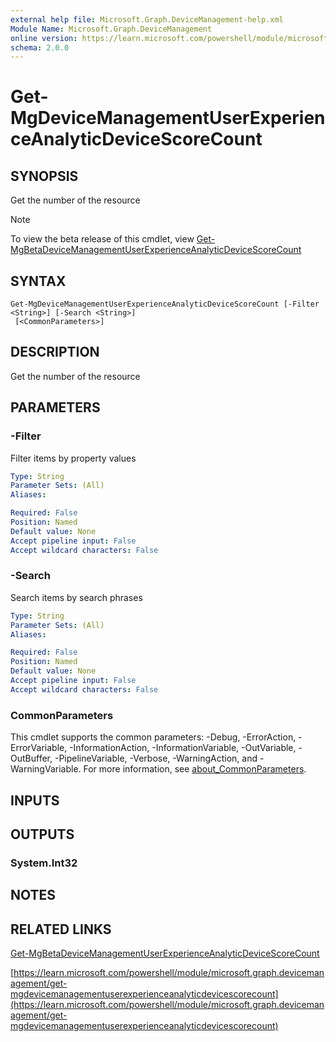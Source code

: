 ```yaml
---
external help file: Microsoft.Graph.DeviceManagement-help.xml
Module Name: Microsoft.Graph.DeviceManagement
online version: https://learn.microsoft.com/powershell/module/microsoft.graph.devicemanagement/get-mgdevicemanagementuserexperienceanalyticdevicescorecount
schema: 2.0.0
---
```


# Get-MgDeviceManagementUserExperienceAnalyticDeviceScoreCount

## SYNOPSIS
Get the number of the resource

> [!NOTE]
> To view the beta release of this cmdlet, view [Get-MgBetaDeviceManagementUserExperienceAnalyticDeviceScoreCount](/powershell/module/Microsoft.Graph.Beta.DeviceManagement/Get-MgBetaDeviceManagementUserExperienceAnalyticDeviceScoreCount?view=graph-powershell-beta)

## SYNTAX

```
Get-MgDeviceManagementUserExperienceAnalyticDeviceScoreCount [-Filter <String>] [-Search <String>]
 [<CommonParameters>]
```

## DESCRIPTION
Get the number of the resource

## PARAMETERS

### -Filter
Filter items by property values

```yaml
Type: String
Parameter Sets: (All)
Aliases:

Required: False
Position: Named
Default value: None
Accept pipeline input: False
Accept wildcard characters: False
```

### -Search
Search items by search phrases

```yaml
Type: String
Parameter Sets: (All)
Aliases:

Required: False
Position: Named
Default value: None
Accept pipeline input: False
Accept wildcard characters: False
```

### CommonParameters
This cmdlet supports the common parameters: -Debug, -ErrorAction, -ErrorVariable, -InformationAction, -InformationVariable, -OutVariable, -OutBuffer, -PipelineVariable, -Verbose, -WarningAction, and -WarningVariable. For more information, see [about_CommonParameters](http://go.microsoft.com/fwlink/?LinkID=113216).

## INPUTS

## OUTPUTS

### System.Int32
## NOTES

## RELATED LINKS
[Get-MgBetaDeviceManagementUserExperienceAnalyticDeviceScoreCount](/powershell/module/Microsoft.Graph.Beta.DeviceManagement/Get-MgBetaDeviceManagementUserExperienceAnalyticDeviceScoreCount?view=graph-powershell-beta)

[https://learn.microsoft.com/powershell/module/microsoft.graph.devicemanagement/get-mgdevicemanagementuserexperienceanalyticdevicescorecount](https://learn.microsoft.com/powershell/module/microsoft.graph.devicemanagement/get-mgdevicemanagementuserexperienceanalyticdevicescorecount)


